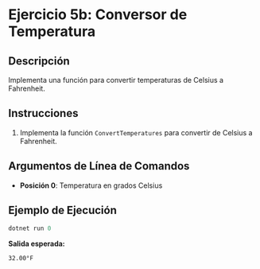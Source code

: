 # Ejercicio 5b: Conversor de Temperatura

## Descripción
Implementa una función para convertir temperaturas de Celsius a Fahrenheit.

## Instrucciones
1. Implementa la función `ConvertTemperatures` para convertir de Celsius a Fahrenheit.

## Argumentos de Línea de Comandos
- **Posición 0**: Temperatura en grados Celsius

## Ejemplo de Ejecución

```powershell
dotnet run 0
```
**Salida esperada:**
```
32.00°F
```

